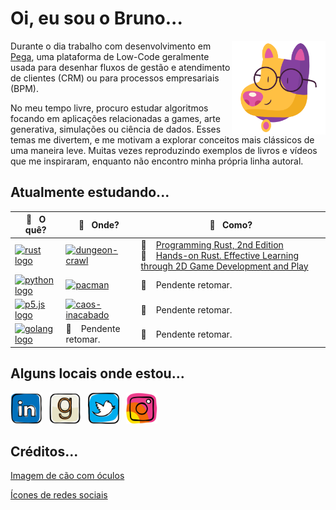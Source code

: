 # Oi, eu sou o Bruno...

<p>
  <img width='150'align='right' src="icon/cao.png">
</p>

Durante o dia trabalho com desenvolvimento em [Pega](https://www.pega.com/pt-br), uma plataforma de Low-Code geralmente usada para desenhar fluxos de gestão e atendimento de clientes (CRM) ou para processos empresariais (BPM).

No meu tempo livre, procuro estudar algoritmos focando em aplicações relacionadas a games, arte generativa, simulações ou ciência de dados. Esses temas me divertem, e me motivam a explorar conceitos mais clássicos de uma maneira leve. Muitas vezes reproduzindo exemplos de livros e vídeos que me inspiraram, enquanto não encontro minha própria linha autoral.

## Atualmente estudando...

<!-- Início da tabela -->

| 🔬&nbsp;&nbsp;&nbsp;**O quê?**                                                                                                                                                       | 🔭&nbsp;&nbsp;&nbsp;**Onde?**                                                                                                                                                                       | 🎨&nbsp;&nbsp;&nbsp;**Como?**                                                                                                                                                                                                                                                                                  |
| ------------------------------------------------------------------------------------------------------------------------------------------------------------------------------------ | --------------------------------------------------------------------------------------------------------------------------------------------------------------------------------------------------- | -------------------------------------------------------------------------------------------------------------------------------------------------------------------------------------------------------------------------------------------------------------------------------------------------------------- |
| [<img src="https://img.shields.io/static/v1?label=&message=Rust&color=F05032&logo=rust&logoColor=000000" alt="rust logo" title="rust" height="25">](https://www.rust-lang.org/)      | [![dungeon-crawl](https://img.shields.io/static/v1?label=dungeon-crawl&message=%20&color=000605&logo=github&logoColor=white&labelColor=000605)](https://github.com/brunobarcellos/dungeon-crawl)    | 📖 &nbsp;&nbsp;&nbsp;[Programming Rust, 2nd Edition](https://learning.oreilly.com/library/view/programming-rust-2nd/9781492052586/)<br />📖 &nbsp;&nbsp;&nbsp;[Hands-on Rust. Effective Learning through 2D Game Development and Play](https://learning.oreilly.com/library/view/hands-on-rust/9781680508796/) |
| [<img src="https://img.shields.io/static/v1?label=&message=Python&color=3C78A9&logo=python&logoColor=FFFFFF" alt="python logo" title="python" height="25">](https://www.python.org/) | [![pacman](https://img.shields.io/static/v1?label=pacman&message=%20&color=000605&logo=github&logoColor=white&labelColor=000605)](https://github.com/brunobarcellos/pacman)                         | 🚧 &nbsp;&nbsp;&nbsp;Pendente retomar.                                                                                                                                                                                                                                                                         |
| [<img src="https://img.shields.io/static/v1?label=&message=Javascript&color=E10098&logo=p5.js&logoColor=FFFFFF" alt="p5.js logo" title="p5.js" height="25"/>](https://p5js.org/)     | [![caos-inacabado](https://img.shields.io/static/v1?label=caos-inacabado&message=%20&color=000605&logo=github&logoColor=white&labelColor=000605)](https://github.com/brunobarcellos/caos-inacabado) | 🚧 &nbsp;&nbsp;&nbsp;Pendente retomar.                                                                                                                                                                                                                                                                         |
| [<img src="https://img.shields.io/static/v1?label=&message=Go&color=31A8FF&logo=go&logoColor=FFFFFF" alt="golang logo" title="go" height="25"/>](https://golang.org/)                | 🚧 &nbsp;&nbsp;&nbsp;Pendente retomar.                                                                                                                                                              | 🚧 &nbsp;&nbsp;&nbsp;Pendente retomar.                                                                                                                                                                                                                                                                         |

<!-- Fim da tabela -->

## Alguns locais onde estou...

[<img src="icon/1727490_linkedin_social media_job_network_icon.png" alt="LinkedIn logo" title="LinkedIn" width="50" />](https://www.linkedin.com/in/brunobarcellos/)
&nbsp;
[<img src="icon/1782229_book_network_sharing_cataloging_social media_icon.png" alt="Goodreads logo" title="Goodreads" width="50" />](https://www.goodreads.com/user/show/42688217-bruno-barcellos)
&nbsp;
[<img src="icon/1543317_social media_network_twitter_icon.png" alt="Twitter logo" title="Twitter" width="50" />](https://twitter.com/brunobarcellosf)
&nbsp;
[<img src="icon/1885169_social media_camera_instagram_app_photo_icon.png" alt="Instagram logo" title="Instagram" width="50" />](https://www.instagram.com/brunobarcellosf/)
&nbsp;

## Créditos...

[Imagem de cão com óculos](https://www.flaticon.com/br/stickers-pack/pets-92)

[Ícones de redes sociais](https://www.iconfinder.com/iconsets/colorful-guache-social-media-logos-1)
